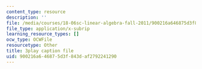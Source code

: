 ```yaml
---
content_type: resource
description: ''
file: /media/courses/18-06sc-linear-algebra-fall-2011/900216a646875d3f843daf2792241290_cfn2ZUuWPd0.vtt
file_type: application/x-subrip
learning_resource_types: []
ocw_type: OCWFile
resourcetype: Other
title: 3play caption file
uid: 900216a6-4687-5d3f-843d-af2792241290
---
```

